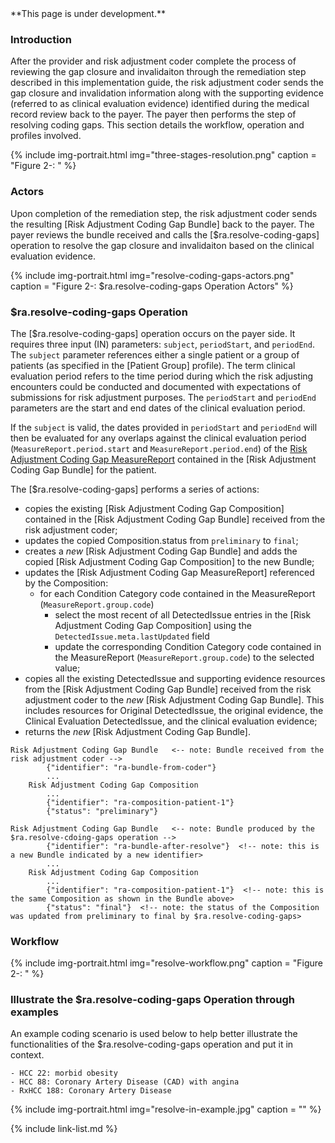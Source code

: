 
<div class="bg-info" markdown="1">
**This page is under development.**

</div>

### Introduction

After the provider and risk adjustment coder complete the process of reviewing the gap closure and invalidaiton through the remediation step described in this implementation guide, the risk adjustment coder sends the gap closure and invalidation information along with the supporting evidence (referred to as clinical evaluation evidence) identified during the medical record review back to the payer. The payer then performs the step of resolving coding gaps. This section details the workflow, operation and profiles involved. 

{% include img-portrait.html img="three-stages-resolution.png" caption = "Figure 2-: " %}

### Actors

Upon completion of the remediation step, the risk adjustment coder sends the resulting [Risk Adjustment Coding Gap Bundle] back to the payer. The payer reviews the bundle received and calls the [$ra.resolve-coding-gaps] operation to resolve the gap closure and invalidaiton based on the clinical evaluation evidence.  

{% include img-portrait.html img="resolve-coding-gaps-actors.png" caption = "Figure 2-: $ra.resolve-coding-gaps Operation Actors" %}

### $ra.resolve-coding-gaps Operation

The [$ra.resolve-coding-gaps] operation occurs on the payer side. It requires three input (IN) parameters: `subject`, `periodStart`, and `periodEnd`. The `subject` parameter references either a single patient or a group of patients (as specified in the [Patient Group] profile). The term clinical evaluation period refers to the time period during which the risk adjusting encounters could be conducted and documented with expectations of submissions for risk adjustment purposes. The `periodStart` and `periodEnd` parameters are the start and end dates of the clinical evaluation period.

If the `subject` is valid, the dates provided in `periodStart` and `periodEnd` will then be evaluated for any overlaps against the clinical evaluation period (`MeasureReport.period.start` and `MeasureReport.period.end`) of the [Risk Adjustment Coding Gap MeasureReport](s) contained in the [Risk Adjustment Coding Gap Bundle] for the patient. 

The [$ra.resolve-coding-gaps] performs a series of actions:
- copies the existing [Risk Adjustment Coding Gap Composition] contained in the [Risk Adjustment Coding Gap Bundle] received from the risk adjustment coder;
- updates the copied Composition.status from `preliminary` to `final`;
- creates a *new* [Risk Adjustment Coding Gap Bundle] and adds the copied [Risk Adjustment Coding Gap Composition] to the new Bundle;
- updates the [Risk Adjustment Coding Gap MeasureReport] referenced by the Composition:
    - for each Condition Category code contained in the MeasureReport (`MeasureReport.group.code`)
        - select the most recent of all DetectedIssue entries in the [Risk Adjustment Coding Gap Composition] using the `DetectedIssue.meta.lastUpdated` field
        - update the corresponding Condition Category code contained in the MeasureReport (`MeasureReport.group.code`) to the selected value;
- copies all the existing DetectedIssue and supporting evidence resources from the [Risk Adjustment Coding Gap Bundle] received from the risk adjustment coder to the *new* [Risk Adjustment Coding Gap Bundle].  This includes resources for Original DetectedIssue, the original evidence, the Clinical Evaluation DetectedIssue, and the clinical evaluation evidence;  
- returns the *new* [Risk Adjustment Coding Gap Bundle].

```cql
Risk Adjustment Coding Gap Bundle   <-- note: Bundle received from the risk adjustment coder -->
        {"identifier": "ra-bundle-from-coder"}
        ...
    Risk Adjustment Coding Gap Composition 
        ...
        {"identifier": "ra-composition-patient-1"}
        {"status": "preliminary"}
```

```cql
Risk Adjustment Coding Gap Bundle   <-- note: Bundle produced by the $ra.resolve-cdoing-gaps operation -->
        {"identifier": "ra-bundle-after-resolve"}  <!-- note: this is a new Bundle indicated by a new identifier>
        ...
    Risk Adjustment Coding Gap Composition 
        ...
        {"identifier": "ra-composition-patient-1"}  <!-- note: this is the same Composition as shown in the Bundle above>
        {"status": "final"}  <!-- note: the status of the Composition was updated from preliminary to final by $ra.resolve-coding-gaps>
```


### Workflow

{% include img-portrait.html img="resolve-workflow.png" caption = "Figure 2-: " %}


### Illustrate the $ra.resolve-coding-gaps Operation through examples

An example coding scenario is used below to help better illustrate the functionalities of the $ra.resolve-coding-gaps operation and put it in context.

```cql
- HCC 22: morbid obesity
- HCC 88: Coronary Artery Disease (CAD) with angina
- RxHCC 188: Coronary Artery Disease
```

{% include img-portrait.html img="resolve-in-example.jpg" caption = "" %}


{% include link-list.md %}
